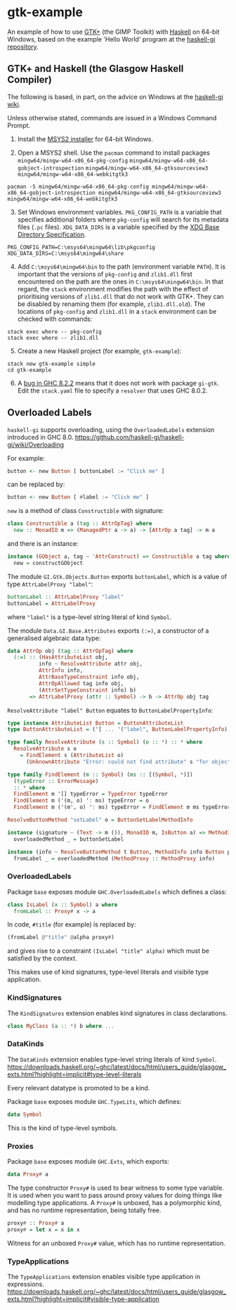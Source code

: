 # gtk-example
An example of how to use [GTK+](https://www.gtk.org/) (the GIMP Toolkit) with
[Haskell](https://www.haskell.org/) on 64-bit Windows, based on the example
'Hello World' program at the [haskell-gi repository](https://github.com/haskell-gi/haskell-gi).

## GTK+ and Haskell (the Glasgow Haskell Compiler)

The following is based, in part, on the advice on Windows at the
[haskell-gi wiki](https://github.com/haskell-gi/haskell-gi/wiki/Using-haskell-gi-in-Windows).

Unless otherwise stated, commands are issued in a Windows Command Prompt.

1. Install the [MSYS2 installer](http://www.msys2.org/) for 64-bit Windows.

2. Open a MSYS2 shell. Use the `pacman` command to install packages
`mingw64/mingw-w64-x86_64-pkg-config`
`mingw64/mingw-w64-x86_64-gobject-introspection`
`mingw64/mingw-w64-x86_64-gtksourceview3` `mingw64/mingw-w64-x86_64-webkitgtk3`

```
pacman -S mingw64/mingw-w64-x86_64-pkg-config mingw64/mingw-w64-x86_64-gobject-introspection mingw64/mingw-w64-x86_64-gtksourceview3 mingw64/mingw-w64-x86_64-webkitgtk3
```

3. Set Windows environment variables. `PKG_CONFIG_PATH` is a variable that
specifies additional folders where `pkg-config` will search for its metadata
files (`.pc` files). `XDG_DATA_DIRS` is a variable specified by the
[XDG Base Directory Specification](https://specifications.freedesktop.org/basedir-spec/latest/).

````
PKG_CONFIG_PATH=C:\msys64\mingw64\lib\pkgconfig
XDG_DATA_DIRS=C:\msys64\mingw64\share
````

4. Add `C:\msys64\mingw64\bin` to the path (environment variable `PATH`). It is
important that the versions of `pkg-config` and `zlib1.dll` first encountered on
the path are the ones in `C:\msys64\mingw64\bin`. In that regard, the `stack`
environment modifies the path with the effect of prioritising versions of
`zlib1.dll` that do not work with GTK+. They can be disabled by renaming them
(for example, `zlib1.dll.old`). The locations of `pkg-config` and `zlib1.dll` in
a `stack` environment can be checked with commands:

```
stack exec where -- pkg-config
stack exec where -- zlib1.dll
```

5. Create a new Haskell project (for example, `gtk-example`):

```
stack new gtk-example simple
cd gtk-example
```

6. A [bug in GHC 8.2.2](https://ghc.haskell.org/trac/ghc/ticket/14382) means
that it does not work with package `gi-gtk`. Edit the `stack.yaml` file to
specify a `resolver` that uses GHC 8.0.2.

## Overloaded Labels

`haskell-gi` supports overloading, using the `OverloadedLabels` extension
introduced in GHC 8.0.
<https://github.com/haskell-gi/haskell-gi/wiki/Overloading>

For example:

```haskell
button <- new Button [ buttonLabel := "Click me" ]
```
can be replaced by:

```haskell
button <- new Button [ #label := "Click me" ]
```

`new` is a method of class `Constructible` with signature:

```haskell
class Constructible a (tag :: AttrOpTag) where
  new :: MonadIO m => (ManagedPtr a -> a) -> [AttrOp a tag] -> m a
```

and there is an instance:

```haskell
instance (GObject a, tag ~ 'AttrConstruct) => Constructible a tag where
  new = constructGObject
```

The module `GI.Gtk.Objects.Button` exports `buttonLabel`, which is a value of
type `AttrLabelProxy "label"`:

```haskell
buttonLabel :: AttrLabelProxy "label"
buttonLabel = AttrLabelProxy
```

where `"label"` is a type-level string literal of kind `Symbol`.

The module `Data.GI.Base.Attributes` exports `(:=)`, a constructor of a
generalised algebraic data type:

```haskell
data AttrOp obj (tag :: AttrOpTag) where
  (:=) :: (HasAttributeList obj,
          info ~ ResolveAttribute attr obj,
          AttrInfo info,
          AttrBaseTypeConstraint info obj,
          AttrOpAllowed tag info obj,
          (AttrSetTypeConstraint info) b)
       => AttrLabelProxy (attr :: Symbol) -> b -> AttrOp obj tag
```

`ResolveAttribute "label" Button` equates to `ButtonLabelPropertyInfo`:

```haskell
type instance AttributeList Button = ButtonAttributeList
type ButtonAttributeList = ('[ ... '("label", ButtonLabelPropertyInfo) ... ])

type family ResolveAttribute (s :: Symbol) (o :: *) :: * where
  ResolveAttribute s o
    = FindElement s (AttributeList o)
      (UnknownAttribute "Error: could not find attribute" s "for object" o)

type family FindElement (m :: Symbol) (ms :: [(Symbol, *)])
  (typeError :: ErrorMessage)
  :: * where
  FindElement m '[] typeError = TypeError typeError
  FindElement m ('(m, o) ': ms) typeError = o
  FindElement m ('(m', o) ': ms) typeError = FindElement m ms typeError
```

```haskell
ResolveButtonMethod "setLabel" o = ButtonSetLabelMethodInfo

instance (signature ~ (Text -> m ()), MonadIO m, IsButton a) => MethodInfo ButtonSetLabelMethodInfo a signature where
  overloadedMethod _ = buttonSetLabel

instance (info ~ ResolveButtonMethod t Button, MethodInfo info Button p) => IsLabel t (Button -> p) where
  fromLabel _ = overloadedMethod (MethodProxy :: MethodProxy info)
```

### OverloadedLabels
Package `base` exposes module `GHC.OverloadedLabels` which defines a class:

```haskell
class IsLabel (x :: Symbol) a where
  fromLabel :: Proxy# x -> a
```

In code, `#title` (for example) is replaced by:

```haskell
(fromLabel @"title" @alpha proxy#)
```

and gives rise to a constraint `(IsLabel "title" alpha)` which must be satisfied
by the context.

This makes use of kind signatures, type-level literals and visibile type
application.

### KindSignatures
The `KindSignatures` extension enables kind signatures in class declarations.

```haskell
class MyClass (a :: *) b where ...
```

### DataKinds
The `DataKinds` extension enables type-level string literals of kind `Symbol`.
<https://downloads.haskell.org/~ghc/latest/docs/html/users_guide/glasgow_exts.html?highlight=implicit#type-level-literals>

Every relevant datatype is promoted to be a kind.

Package `base` exposes module `GHC.TypeLits`, which defines:

```haskell
data Symbol
```

This is the kind of type-level symbols.

### Proxies
Package `base` exposes module `GHC.Exts`, which exports:

```haskell
data Proxy# a
```

The type constructor `Proxy#` is used to bear witness to some type variable.
It is used when you want to pass around proxy values for doing things like
modelling type applications. A `Proxy#` is unboxed, has a polymorphic kind,
and has no runtime representation, being totally free.

```haskell
proxy# :: Proxy# a
proxy# = let x = x in x
```

Witness for an unboxed `Proxy#` value, which has no runtime representation.

### TypeApplications
The `TypeApplications` extension enables visible type application in
expressions.
<https://downloads.haskell.org/~ghc/latest/docs/html/users_guide/glasgow_exts.html?highlight=implicit#visible-type-application>
